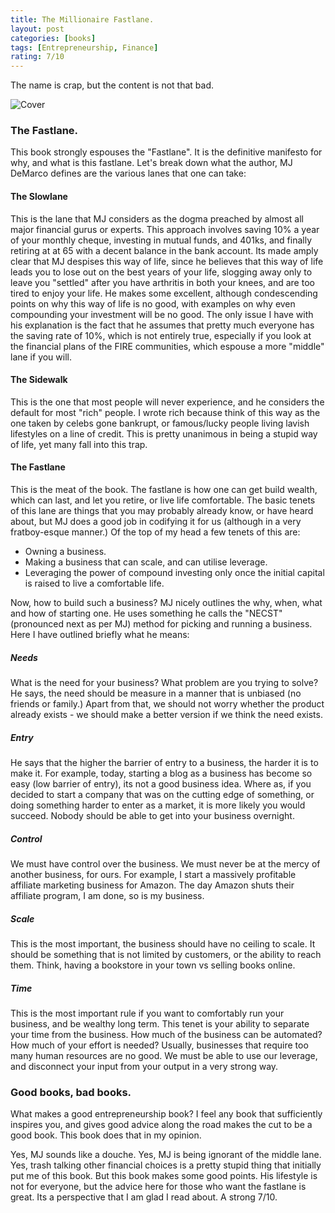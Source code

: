 ```yaml
---
title: The Millionaire Fastlane.
layout: post
categories: [books]
tags: [Entrepreneurship, Finance]
rating: 7/10
---
```


The name is crap, but the content is not that bad.

![Cover](https://images-na.ssl-images-amazon.com/images/I/41I8yIRKBDL._SX331_BO1,204,203,200_.jpg)
### The Fastlane.
This book strongly espouses the "Fastlane". It is the definitive manifesto for why, and what is this fastlane. Let's break down what the author, MJ DeMarco defines are the various lanes that one can take:
#### The Slowlane
This is the lane that MJ considers as the dogma preached by almost all major financial gurus or experts. This approach involves saving 10% a year of your monthly cheque, investing in mutual funds, and 401ks, and finally retiring at at 65 with a decent balance in the bank account. Its made amply clear that MJ despises this way of life, since he believes that this way of life leads you to lose out on the best years of your life, slogging away only to leave you "settled" after you have arthritis in both your knees, and are too tired to enjoy your life. He makes some excellent, although condescending points on why this way of life is no good, with examples on why even compounding your investment will be no good. The only issue I have with his explanation is the fact that he assumes that pretty much everyone has the saving rate of 10%, which is not entirely true, especially if you look at the financial plans of the FIRE communities, which espouse a more "middle" lane if you will.
#### The Sidewalk
This is the one that most people will never experience, and he considers the default for most "rich" people. I wrote rich because think of this way as the one taken by celebs gone bankrupt, or famous/lucky people living lavish lifestyles on a line of credit. This is pretty unanimous in being a stupid way of life, yet many fall into this trap.
#### The Fastlane
This is the meat of the book. The fastlane is how one can get build wealth, which can last, and let you retire, or live life comfortable. The basic tenets of this lane are things that you may probably already know, or have heard about, but MJ does a good job in codifying it for us (although in a very fratboy-esque manner.) Of the top of my head a few tenets of this are:
* Owning a business.
* Making a business that can scale, and can utilise leverage.
* Leveraging the power of compound investing only once the initial capital is raised to live a comfortable life.

Now, how to build such a business? MJ nicely outlines the why, when, what and how of starting one. He uses something he calls the "NECST" (pronounced next as per MJ) method for picking and running a business. Here I have outlined briefly what he means:
##### Needs
What is the need for your business? What problem are you trying to solve? He says, the need should be measure in a manner that is unbiased (no friends or family.) Apart from that, we should not worry whether the product already exists - we should make a better version if we think the need exists.
##### Entry
He says that the higher the barrier of entry to a business, the harder it is to make it. For example, today, starting a blog as a business has become so easy (low barrier of entry), its not a good business idea. Where as, if you decided to start a company that was on the cutting edge of something, or doing something harder to enter as a market, it is more likely you would succeed. Nobody should be able to get into your business overnight.
##### Control
We must have control over the business. We must never be at the mercy of another business, for ours. For example, I start a massively profitable affiliate marketing business for Amazon. The day Amazon shuts their affiliate program, I am done, so is my business.
##### Scale
This is the most important, the business should have no ceiling to scale. It should be something that is not limited by customers, or the ability to reach them. Think, having a bookstore in your town vs selling books online.
##### Time
This is the most important rule if you want to comfortably run your business, and be wealthy long term. This tenet is your ability to separate your time from the business. How much of the business can be automated? How much of your effort is needed?
Usually, businesses that require too many human resources are no good. We must be able to use our leverage, and disconnect your input from your output in a very strong way.
### Good books, bad books.
What makes a good entrepreneurship book? I feel any book that sufficiently inspires you, and gives good advice along the road makes the cut to be a good book. This book does that in my opinion. 

Yes, MJ sounds like a douche. Yes, MJ is being ignorant of the middle lane. Yes, trash talking other financial choices is a pretty stupid thing that initially put me of this book. But this book makes some good points. His lifestyle is not for everyone, but the advice here for those who want the fastlane is great. Its a perspective that I am glad I read about. A strong 7/10.
